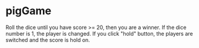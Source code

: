 # pigGame
Roll the dice until you have score >= 20, then you are a winner. If the dice number is 1, the player is changed. If you click "hold" button, the players are switched and the score is hold on.
